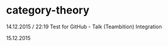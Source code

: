 category-theory
===============

14.12.2015 / 22:19
Test for GitHub - Talk (Teambition) Integration

15.12.2015
